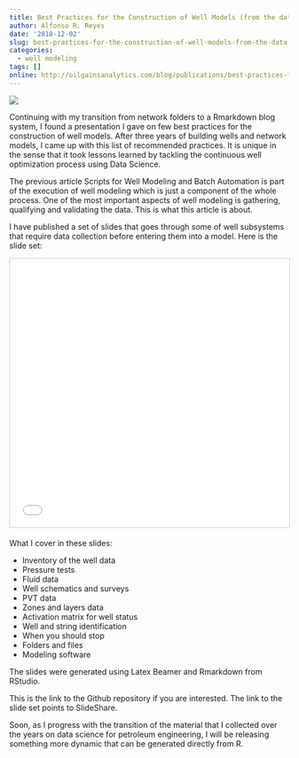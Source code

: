 ```yaml
---
title: Best Practices for the Construction of Well Models (from the data science perspective)
author: Alfonso R. Reyes
date: '2018-12-02'
slug: best-practices-for-the-construction-of-well-models-from-the-data-science-perspective
categories:
  - well modeling
tags: []
online: http://oilgainsanalytics.com/blog/publications/best-practices-for-the-construction-of-well-models-from-the-data-science-perspective/
---
```


[![](/img/best_practices_models-cover.png)](/img/best_practices_models-cover.png)


Continuing with my transition from network folders to a Rmarkdown blog system, I found a presentation I gave on few best practices for the construction of well models. After three years of building wells and network models, I came up with this list of recommended practices. It is unique in the sense that it took lessons learned by tackling the continuous well optimization process using Data Science.

The previous article Scripts for Well Modeling and Batch Automation is part of the execution of well modeling which is just a component of the whole process. One of the most important aspects of well modeling is gathering, qualifying and validating the data. This is what this article is about.

I have published a set of slides that goes through some of well subsystems that require data collection before entering them into a model. Here is the slide set:

<iframe src="//www.slideshare.net/slideshow/embed_code/key/5r8bfHRXEaLAtN" width="595" height="485" frameborder="0" marginwidth="0" marginheight="0" scrolling="no" style="border:1px solid #CCC; border-width:1px; margin-bottom:5px; max-width: 100%;" allowfullscreen> </iframe> 

What I cover in these slides:

* Inventory of the well data
* Pressure tests
* Fluid data
* Well schematics and surveys
* PVT data
* Zones and layers data
* Activation matrix for well status
* Well and string identification
* When you should stop
* Folders and files
* Modeling software

The slides were generated using Latex Beamer and Rmarkdown from RStudio.

This is the link to the Github repository if you are interested. The link to the slide set points to SlideShare.

Soon, as I progress with the transition of the material that I collected over the years on data science for petroleum engineering, I will be releasing something more dynamic that can be generated directly from R.

